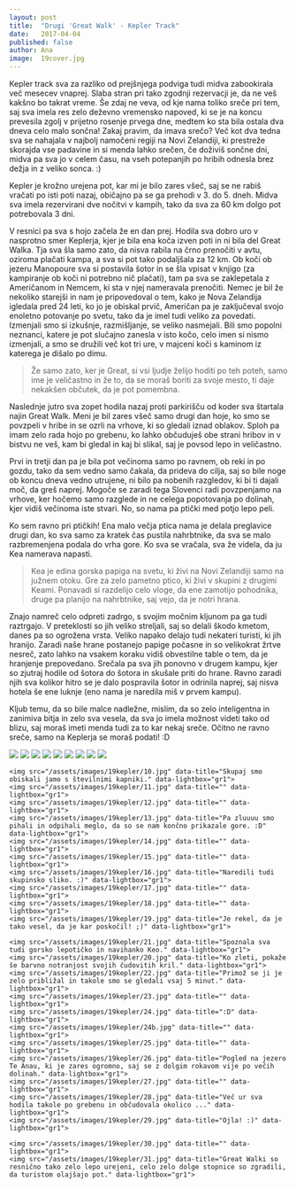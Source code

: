 ```yaml
---
layout: post
title:  "Drugi 'Great Walk' - Kepler Track"
date:   2017-04-04
published: false
author: Ana
image:  19cover.jpg
---
```


<p class="intro"><span class="dropcap">K</span>epler track sva za razliko od prejšnjega podviga tudi midva zabookirala več mesecev vnaprej. Slaba stran pri tako zgodnji rezervacji je, da ne veš kakšno bo takrat vreme. Še zdaj ne veva, od kje nama toliko sreče pri tem, saj sva imela res zelo deževno vremensko napoved, ki se je na koncu prevesila zgolj v prijetno rosenje prvega dne, medtem ko sta bila ostala dva dneva celo malo sončna! Zakaj pravim, da imava srečo? Več kot dva tedna sva se nahajala v najbolj namočeni regiji na Novi Zelandiji, ki prestreže skorajda vse padavine in si menda lahko srečen, če doživiš sončne dni, midva pa sva jo v celem času, na vseh potepanjih po hribih odnesla brez dežja in z veliko sonca. :)
</p>

Kepler je krožno urejena pot, kar mi je bilo zares všeč, saj se ne rabiš vračati po isti poti nazaj, običajno pa se ga prehodi v 3. do 5. dneh. Midva sva imela rezervirani dve nočitvi v kampih, tako da sva za 60 km dolgo pot potrebovala 3 dni. 

V resnici pa sva s hojo začela že en dan prej. Hodila sva dobro uro v nasprotno smer Keplerja, kjer je bila ena koča izven poti in ni bila del Great Walka. Tja sva šla samo zato, da nisva rabila na črno prenočiti v avtu, oziroma plačati kampa, a sva si pot tako podaljšala za 12 km. Ob koči ob jezeru Manopoure sva si postavila šotor in se šla vpisat v knjigo (za kampiranje ob koči ni potrebno nič plačati), tam pa sva se zaklepetala z Američanom in Nemcem, ki sta v njej nameravala prenočiti. Nemec je bil že nekoliko starejši in nam je pripovedoval o tem, kako je Nova Zelandija igledala pred 24 leti, ko jo je obiskal prvič, Američan pa je zaključeval svojo enoletno potovanje po svetu, tako da je imel tudi veliko za povedati. Izmenjali smo si izkušnje, razmišljanje, se veliko nasmejali. Bili smo popolni neznanci, katere je pot slučajno zanesla v isto kočo, celo imen si nismo izmenjali, a smo se družili več kot tri ure, v majceni koči s kaminom iz katerega je dišalo po dimu. 

<blockquote>
Že samo zato, ker je Great, si vsi ljudje želijo hoditi po teh poteh, samo ime je veličastno in že to, da se moraš boriti za svoje mesto, ti daje nekakšen občutek, da je pot pomembna.
</blockquote>

Naslednje jutro sva zopet hodila nazaj proti parkirišču od koder sva štartala najin Great Walk. Meni je bil zares všeč samo drugi dan hoje, ko smo se povzpeli v hribe in se ozrli na vrhove, ki so gledali iznad oblakov. Sploh pa imam zelo rada hojo po grebenu, ko lahko občuduješ obe strani hribov in v bistvu ne veš, kam bi gledal in kaj bi slikal, saj je povsod lepo in veličastno.

Prvi in tretji dan pa je bila pot večinoma samo po ravnem, ob reki in po gozdu, tako da sem vedno samo čakala, da prideva do cilja, saj so bile noge ob koncu dneva vedno utrujene, ni bilo pa nobenih razgledov, ki bi ti dajali moč, da greš naprej. Mogoče se zaradi tega Slovenci radi povzpenjamo na vrhove, ker hočemo samo razglede in ne celega popotovanja po dolinah, kjer vidiš večinoma iste stvari. No, so nama pa ptički med potjo lepo peli. 

Ko sem ravno pri ptičkih! Ena malo večja ptica nama je delala preglavice drugi dan, ko sva samo za kratek čas pustila nahrbtnike, da sva se malo razbremenjena podala do vrha gore. Ko sva se vračala, sva že videla, da ju Kea namerava napasti. 

<blockquote>
Kea je edina gorska papiga na svetu, ki živi na Novi Zelandiji samo na južnem otoku. Gre za zelo pametno ptico, ki živi v skupini z drugimi Keami. Ponavadi si razdelijo celo vloge, da ene zamotijo pohodnika, druge pa planijo na nahrbtnike, saj vejo, da je notri hrana.
</blockquote>

Znajo namreč celo odpreti zadrgo, s svojim močnim kljunom pa ga tudi raztrgajo. V preteklosti so jih veliko streljali, saj so delali škodo kmetom, danes pa so ogrožena vrsta. Veliko napako delajo tudi nekateri turisti, ki jih hranijo. Zaradi naše hrane postanejo papige počasne in so velikokrat žrtve nesreč, zato lahko na vsakem koraku vidiš obvestilne table o tem, da je hranjenje prepovedano. Srečala pa sva jih ponovno v drugem kampu, kjer so zjutraj hodile od šotora do šotora in skušale priti do hrane. Ravno zaradi njih sva kolikor hitro se je dalo pospravila šotor in odrinila naprej, saj nisva hotela še ene luknje (eno nama je naredila miš v prvem kampu).

Kljub temu, da so bile malce nadležne, mislim, da so zelo inteligentna in zanimiva bitja in zelo sva vesela, da sva jo imela možnost videti tako od blizu, saj moraš imeti menda tudi za to kar nekaj sreče. Očitno ne ravno sreče, samo na Keplerja se moraš podati! :D

<div class="photoset-grid" data-layout="333332333132">
    <img src="/assets/images/19kepler/01.jpg" data-title="Koča ob kateri sva šotorila in kjer sva spoznala starejšega Nemca in mladega Američana." data-lightbox="gr1">
    <img src="/assets/images/19kepler/02.jpg" data-title="Še polna energije in zagona pri izhodiščni tabli na parkirišču, kjer sva za tri dni pustila najin avto." data-lightbox="gr1">
    <img src="/assets/images/19kepler/03.jpg" data-title="Prva minuta hoje naju je popeljala po zelo velikem visečem mostu, ki je tudi edini na katerem skoraj nisem občutila, da je viseči, saj se nič ne ziblješ." data-lightbox="gr1">
    <img src="/assets/images/19kepler/04.jpg" data-title="Po vijugasti leseni platformi sva se sprehodila do močvirnatega ribnika, ki ima za naravo zelo pomembno funkcijo. " data-lightbox="gr1">
    <img src="/assets/images/19kepler/05.jpg" data-title="V daljavi lahko vidite, da v gorah divja nevihta z zelo močnim vetrom, samo en dan kasneje pa so bila tam nebesa nad oblaki s prijetnim sončkom." data-lightbox="gr1">
    <img src="/assets/images/19kepler/06.jpg" data-title="Jutro ob jezeru Te Anau, kjer sva šotorila v prvem kampu in so nama ponoči ponagajale miške." data-lightbox="gr1">
    <img src="/assets/images/19kepler/07.jpg" data-title="Zanimivo oblikovane apnenčaste strukture." data-lightbox="gr1">
    <img src="/assets/images/19kepler/08.jpg" data-title="Na začetku naju je spremljala megla in bila sva malo žalostna, da ne bo nič razgleda." data-lightbox="gr1">
    <img src="/assets/images/19kepler/09.jpg" data-title="Na poti sva spoznala dve prijetni Nemki s katerima sva hodila naslednjih nekaj ur, oni sta delali samo del poti." data-lightbox="gr1">

    <img src="/assets/images/19kepler/10.jpg" data-title="Skupaj smo obiskali jamo s številnimi kapniki." data-lightbox="gr1">
    <img src="/assets/images/19kepler/11.jpg" data-title="" data-lightbox="gr1">
    <img src="/assets/images/19kepler/12.jpg" data-title="" data-lightbox="gr1">
    <img src="/assets/images/19kepler/13.jpg" data-title="Pa zluuuu smo pihali in odpihali meglo, da so se nam končno prikazale gore. :D" data-lightbox="gr1">
    <img src="/assets/images/19kepler/14.jpg" data-title="" data-lightbox="gr1">
    <img src="/assets/images/19kepler/15.jpg" data-title="" data-lightbox="gr1">
    <img src="/assets/images/19kepler/16.jpg" data-title="Naredili tudi skupinsko sliko. :)" data-lightbox="gr1">
    <img src="/assets/images/19kepler/17.jpg" data-title="" data-lightbox="gr1">
    <img src="/assets/images/19kepler/18.jpg" data-title="" data-lightbox="gr1">
    <img src="/assets/images/19kepler/19.jpg" data-title="Je rekel, da je tako vesel, da je kar poskočil! ;)" data-lightbox="gr1">

    <img src="/assets/images/19kepler/21.jpg" data-title="Spoznala sva tudi gorsko lepotičko in navihanko Keo." data-lightbox="gr1">
    <img src="/assets/images/19kepler/20.jpg" data-title="Ko zleti, pokaže še barvno notranjost svojih čudovitih kril." data-lightbox="gr1">
    <img src="/assets/images/19kepler/22.jpg" data-title="Primož se ji je zelo približal in takole smo se gledali vsaj 5 minut." data-lightbox="gr1">
    <img src="/assets/images/19kepler/23.jpg" data-title="" data-lightbox="gr1">
    <img src="/assets/images/19kepler/24.jpg" data-title=":D" data-lightbox="gr1">
    <img src="/assets/images/19kepler/24b.jpg" data-title="" data-lightbox="gr1">
    <img src="/assets/images/19kepler/25.jpg" data-title="" data-lightbox="gr1">
    <img src="/assets/images/19kepler/26.jpg" data-title="Pogled na jezero Te Anau, ki je zares ogromno, saj se z dolgim rokavom vije po večih dolinah." data-lightbox="gr1">
    <img src="/assets/images/19kepler/27.jpg" data-title="" data-lightbox="gr1">
    <img src="/assets/images/19kepler/28.jpg" data-title="Več ur sva hodila takole po grebenu in občudovala okolico ..." data-lightbox="gr1">
    <img src="/assets/images/19kepler/29.jpg" data-title="Ojla! :)" data-lightbox="gr1">

    <img src="/assets/images/19kepler/30.jpg" data-title="" data-lightbox="gr1">
    <img src="/assets/images/19kepler/31.jpg" data-title="Great Walki so resnično tako zelo lepo urejeni, celo zelo dolge stopnice so zgradili, da turistom olajšajo pot." data-lightbox="gr1">
</div><br/>
